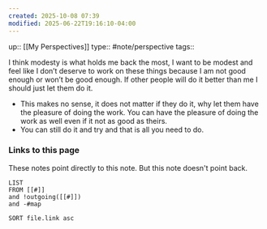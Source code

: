 ```yaml
---
created: 2025-10-08 07:39
modified: 2025-06-22T19:16:10-04:00
---
```

up:: [[My Perspectives]]
type:: #note/perspective 
tags:: 

 I think modesty is what holds me back the most, I want to be modest and feel like I don’t deserve to work on these things because I am not good enough or won’t be good enough. If other people will do it better than me I should just let them do it.
- This makes no sense, it does not matter if they do it, why let them have the pleasure of doing the work. You can have the pleasure of doing the work as well even if it not as good as theirs. 
- You can still do it and try and that is all you need to do.

### Links to this page
These notes point directly to this note. But this note doesn't point back.
```dataview
LIST
FROM [[#]]
and !outgoing([[#]])
and -#map

SORT file.link asc
```
 
